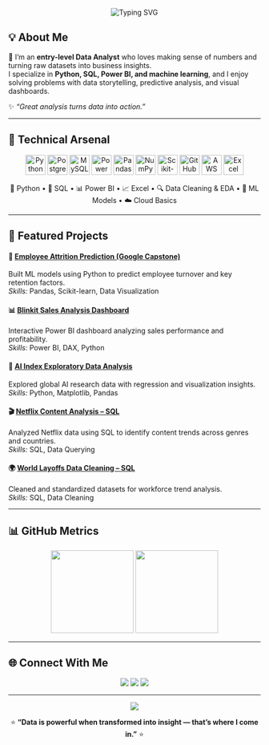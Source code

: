 <!-- 🌈 Dynamic Header -->
<p align="center">
  <img src="https://readme-typing-svg.herokuapp.com?font=Fira+Code&weight=600&size=26&pause=1000&color=00F0FF&center=true&vCenter=true&width=600&lines=👋+Hey%2C+I'm+Avinash+Patil!;📊+Entry+Level+Data+Analyst;🚀+%7C+Python+%7C+SQL+%7C+Power+BI+%7C;🚀+%7C+Excel+%7C+%7C+ML+%7C+%7+CAWS+%7C;" alt="Typing SVG" />
</p>

## 💡 About Me  

🎯 I’m an **entry-level Data Analyst** who loves making sense of numbers and turning raw datasets into business insights.  
I specialize in **Python, SQL, Power BI, and machine learning**, and I enjoy solving problems with data storytelling, predictive analysis, and visual dashboards.

✨ *“Great analysis turns data into action.”*

---

## 🧠 Technical Arsenal  

<p align="center">
  <!-- Core Languages -->
  <img src="https://cdn.jsdelivr.net/gh/devicons/devicon/icons/python/python-original.svg" width="40" height="40" alt="Python" />
  <img src="https://cdn.jsdelivr.net/gh/devicons/devicon/icons/postgresql/postgresql-original.svg" width="40" height="40" alt="PostgreSQL" />
  <img src="https://cdn.jsdelivr.net/gh/devicons/devicon/icons/mysql/mysql-original.svg" width="40" height="40" alt="MySQL" />
  <img src="https://www.vectorlogo.zone/logos/microsoft_powerbi/microsoft_powerbi-icon.svg" width="40" height="40" alt="Power BI" />

  <!-- Data Libraries -->
  <img src="https://cdn.jsdelivr.net/gh/devicons/devicon/icons/pandas/pandas-original.svg" width="40" height="40" alt="Pandas" />
  <img src="https://cdn.jsdelivr.net/gh/devicons/devicon/icons/numpy/numpy-original.svg" width="40" height="40" alt="NumPy" />
  <img src="https://upload.wikimedia.org/wikipedia/commons/0/05/Scikit_learn_logo_small.svg" width="40" height="40" alt="Scikit-learn" />

  <!-- Tools -->
  <img src="https://cdn.jsdelivr.net/gh/devicons/devicon/icons/github/github-original.svg" width="40" height="40" alt="GitHub" />
  <img src="https://upload.wikimedia.org/wikipedia/commons/9/93/Amazon_Web_Services_Logo.svg" width="40" height="40" alt="AWS" />
  <img src="https://cdn-icons-png.flaticon.com/512/732/732220.png" width="40" height="40" alt="Excel" />

</p>

<p align="center">
  🐍 Python • 🧮 SQL • 📊 Power BI • 📈 Excel • 🔍 Data Cleaning & EDA • 🤖 ML Models • ☁️ Cloud Basics
</p>


---

## 🚀 Featured Projects  

#### 🧠 [Employee Attrition Prediction (Google Capstone)](https://github.com/avinashpatil2140)
Built ML models using Python to predict employee turnover and key retention factors.  
*Skills:* Pandas, Scikit-learn, Data Visualization  

#### 📊 [Blinkit Sales Analysis Dashboard](https://github.com/avinashpatil2140)
Interactive Power BI dashboard analyzing sales performance and profitability.  
*Skills:* Power BI, DAX, Python  

#### 🤖 [AI Index Exploratory Data Analysis](https://github.com/avinashpatil2140)
Explored global AI research data with regression and visualization insights.  
*Skills:* Python, Matplotlib, Pandas  

#### 🎬 [Netflix Content Analysis – SQL](https://github.com/avinashpatil2140)
Analyzed Netflix data using SQL to identify content trends across genres and countries.  
*Skills:* SQL, Data Querying  

#### 🌍 [World Layoffs Data Cleaning – SQL](https://github.com/avinashpatil2140)
Cleaned and standardized datasets for workforce trend analysis.  
*Skills:* SQL, Data Cleaning  

---

## 📊 GitHub Metrics  

<p align="center">
  <img src="https://github-readme-stats.vercel.app/api?username=avinashpatil2140&show_icons=true&theme=react&hide_border=false" height="165">
  <img src="https://github-readme-streak-stats.herokuapp.com/?user=avinashpatil2140&theme=react" height="165">
</p>

---

## 🌐 Connect With Me  

<p align="center">
  <a href="https://www.linkedin.com/in/avinash-patil-41a737374/"><img src="https://img.shields.io/badge/LinkedIn-0A66C2?style=for-the-badge&logo=linkedin&logoColor=white"></a>
  <a href="mailto:avinashpatil@gmail.com"><img src="https://img.shields.io/badge/Gmail-D14836?style=for-the-badge&logo=gmail&logoColor=white"></a>
  <a href="https://github.com/avinashpatil2140"><img src="https://img.shields.io/badge/GitHub-171515?style=for-the-badge&logo=github&logoColor=white"></a>
</p>

---

<p align="center">
  <img src="https://readme-typing-svg.herokuapp.com?font=Fira+Code&pause=1200&color=00C2FF&center=true&vCenter=true&width=600&lines=📈+Data+%3D+Insight+%3D+Impact;Let's+Create+Value+from+Data!">
</p>

<p align="center">
⭐ <b>“Data is powerful when transformed into insight — that’s where I come in.”</b> ⭐
</p>
